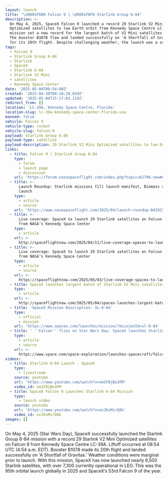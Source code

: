 ```yaml
---
layout: launch
title: "\U0001F680 Falcon 9 | \U0001F6F0 Starlink Group 6-84"
description: >-
  On May 4, 2025, SpaceX Falcon 9 launched a record 29 Starlink V2 Mini
  Optimized satellites to low Earth orbit from Kennedy Space Centre LC-39A. This
  mission set a new record for the largest batch of V2 Mini satellites to date.
  The booster B1078 flew and landed successfully on 'A Shortfall of Gravitas'
  for its 20th flight. Despite challenging weather, the launch was a success.
tags:
  - Falcon 9
  - Starlink Group 6-84
  - Starlink
  - SpaceX
  - Starlink 6-84
  - Starlink V2 Mini
  - satellites
  - Kennedy Space Center
date: '2025-05-04T08:54:00Z'
created: '2025-04-30T00:10:28.659Z'
updated: '2025-05-04T15:17:03.119Z'
redirect_from: []
location: 'LC-39A, Kennedy Space Centre, Florida'
location-slug: lc-39a-kennedy-space-center-florida-usa
manned: false
vehicle: Falcon 9
vehicle-type: rocket
vehicle-slug: falcon-9
payload: Starlink Group 6-84
payload-type: satellite
payload-description: 29 Starlink V2 Mini Optimized satellites to low Earth orbit.
links:
  - title: Falcon 9 | Starlink Group 6-84
    type:
      - forum
      - launch page
      - discussion
    url: 'https://forum.nasaspaceflight.com/index.php?topic=62796.new#new'
  - title: >-
      Launch Roundup: Starlink missions fill launch manifest, Biomass and Alpha
      launch
    type:
      - article
      - source
    url: 'https://www.nasaspaceflight.com/2025/04/launch-roundup-042925/'
  - title: >-
      Live coverage: SpaceX to launch 29 Starlink satellites on Falcon 9 rocket
      from NASA’s Kennedy Space Center
    type:
      - article
    url: >-
      http://spaceflightnow.com/2025/04/11/live-coverage-spacex-to-launch-29-starlink-satellites-on-falcon-9-rocket-from-nasas-kennedy-space-center/
  - title: >-
      Live coverage: SpaceX to launch 29 Starlink satellites on Falcon 9 rocket
      from NASA’s Kennedy Space Center
    type:
      - article
      - source
    url: >-
      https://spaceflightnow.com/2025/05/03/live-coverage-spacex-to-launch-29-starlink-satellites-on-falcon-9-rocket-from-nasas-kennedy-space-cente/
  - title: SpaceX launches largest batch of Starlink V2 Mini satellites to date
    type:
      - article
    url: >-
      http://spaceflightnow.com/2025/05/04/spacex-launches-largest-batch-of-starlink-v2-mini-satellites-to-date/
  - title: 'SpaceX Mission Description: SL-6-84'
    type:
      - official
      - mission
    url: 'https://www.spacex.com/launches/mission/?missionId=sl-6-84'
  - title: ' ''Falcon'' flies on Star Wars Day: SpaceX launches Starlink satellites from Florida (photos) '
    type:
      - article
      - source
    url: >-
      https://www.space.com/space-exploration/launches-spacecraft/falcon-flies-on-star-wars-day-spacex-launches-starlink-satellites-from-florida-photos
videos:
  - title: Starlink 6-84 Launch - SpaceX
    type:
      - livestream
    source: youtube
    url: 'https://www.youtube.com/watch?v=nm1F8jBu3FM'
    video_id: nm1F8jBu3FM
  - title: SpaceX Falcon 9 Launches Starlink 6-84 Mission
    type:
      - launch video
    source: youtube
    url: 'https://www.youtube.com/watch?v=ezJKsMirQ8k'
    video_id: ezJKsMirQ8k
images: []
---
```

On May 4, 2025 (Star Wars Day), SpaceX successfully launched the Starlink Group 6-84 mission with a record 29 Starlink V2 Mini Optimized satellites on Falcon 9 from Kennedy Space Centre LC-39A. Liftoff occurred at 08:54 UTC (4:54 a.m. EDT). Booster B1078 made its 20th flight and landed successfully on 'A Shortfall of Gravitas.' Weather conditions were marginal prior to launch. With this mission, SpaceX has now launched nearly 8,500 Starlink satellites, with over 7,300 currently operational in LEO. This was the 95th orbital launch globally in 2025 and SpaceX’s 53rd Falcon 9 of the year.
